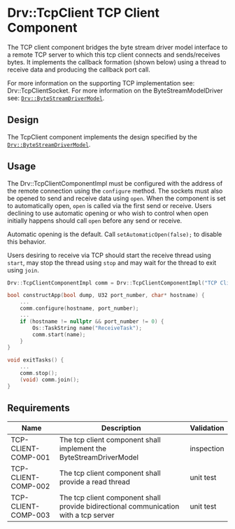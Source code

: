 # Drv::TcpClient TCP Client Component

The TCP client component bridges the byte stream driver model interface to a remote TCP server to which this tcp client
connects and sends/receives bytes. It implements the callback formation (shown below) using a thread to receive data
and producing the callback port call.

For more information on the supporting TCP implementation see: Drv::TcpClientSocket.
For more information on the ByteStreamModelDriver see: [`Drv::ByteStreamDriverModel`](../../ByteStreamDriverModel/docs/sdd.md).

## Design

The TcpClient component implements the design specified by the [`Drv::ByteStreamDriverModel`](../../ByteStreamDriverModel/docs/sdd.md).

## Usage

The Drv::TcpClientComponentImpl must be configured with the address of the remote connection using the `configure` method.
The sockets must also be opened to send and receive data using `open`. When the component is set to automatically open,
`open` is called via the first send or receive. Users declining to use automatic opening or who wish to control when open
initially happens should call `open` before any send or receive. 

Automatic opening is the default.  Call `setAutomaticOpen(false);` to disable this behavior.

Users desiring to receive via TCP should start the receive thread using `start`, may stop the thread using `stop` and may
wait for the thread to exit using `join`.

```c++
Drv::TcpClientComponentImpl comm = Drv::TcpClientComponentImpl("TCP Client");

bool constructApp(bool dump, U32 port_number, char* hostname) {
    ...
    comm.configure(hostname, port_number);
    ...
    if (hostname != nullptr && port_number != 0) {
        Os::TaskString name("ReceiveTask");
        comm.start(name);
    }
}

void exitTasks() {
    ...
    comm.stop();
    (void) comm.join();
}
```

## Requirements

| Name | Description | Validation |
|---|---|---|
| TCP-CLIENT-COMP-001 | The tcp client component shall implement the ByteStreamDriverModel  | inspection |
| TCP-CLIENT-COMP-002 | The tcp client component shall provide a read thread | unit test |
| TCP-CLIENT-COMP-003 | The tcp client component shall provide bidirectional communication with a tcp server | unit test |

